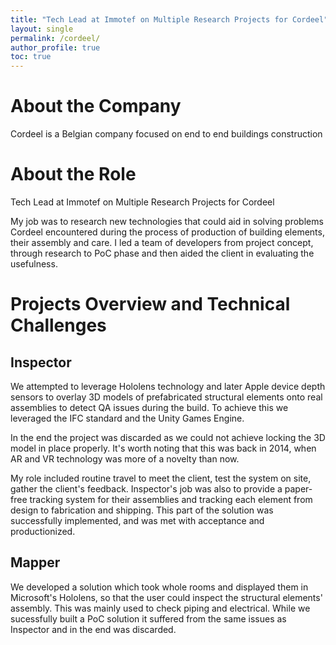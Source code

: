 ```yaml
---
title: "Tech Lead at Immotef on Multiple Research Projects for Cordeel"
layout: single
permalink: /cordeel/
author_profile: true
toc: true
---
```

# About the Company
Cordeel is a Belgian company focused on end to end buildings construction

# About the Role
Tech Lead at Immotef on Multiple Research Projects for Cordeel

My job was to research new technologies that could aid in solving problems Cordeel encountered during the process of production of building elements, their assembly and care. I led a team of developers from project concept, through research to PoC phase and then aided the client in evaluating the usefulness. 

# Projects Overview and Technical Challenges
## Inspector
We attempted to leverage Hololens technology and later Apple device depth sensors to overlay 3D models of prefabricated structural elements onto real assemblies to detect QA issues during the build. To achieve this we leveraged the IFC standard and the Unity Games Engine. 

In the end the project was discarded as we could not achieve locking the 3D model in place properly. It's worth noting that this was back in 2014, when AR and VR technology was more of a novelty than now. 

My role included routine travel to meet the client, test the system on site, gather the client's feedback. Inspector's job was also to provide a paper-free tracking system for their assemblies and tracking each element from design to fabrication and shipping. This part of the solution was successfully implemented, and was met with acceptance and productionized. 

## Mapper
We developed a solution which took whole rooms and displayed them in Microsoft's Hololens, so that the user could inspect the structural elements' assembly. This was mainly used to check piping and electrical. While we sucessfully built a PoC solution it suffered from the same issues as Inspector and in the end was discarded. 